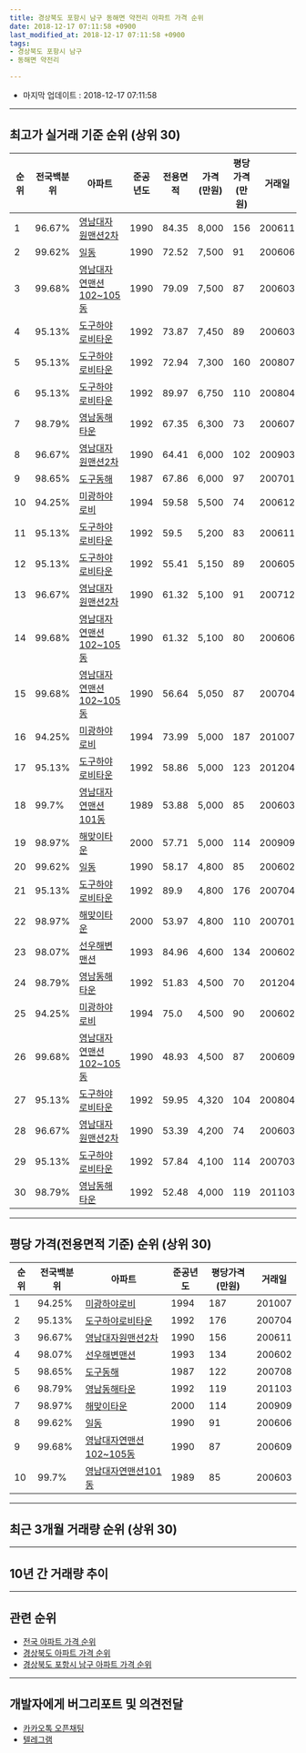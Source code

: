 ```yaml
---
title: 경상북도 포항시 남구 동해면 약전리 아파트 가격 순위
date: 2018-12-17 07:11:58 +0900
last_modified_at: 2018-12-17 07:11:58 +0900
tags:
- 경상북도 포항시 남구
- 동해면 약전리

---
```


* 마지막 업데이트 : 2018-12-17 07:11:58

---

## 최고가 실거래 기준 순위 (상위 30)


|순위|전국백분위|아파트|준공년도|전용면적|가격(만원)|평당가격(만원)|거래일|
|---|---|---|---|---|---|---|---|
|1|96.67%|[영남대자원맨션2차](https://search.naver.com/search.naver?query=%EA%B2%BD%EC%83%81%EB%B6%81%EB%8F%84+%ED%8F%AC%ED%95%AD%EC%8B%9C+%EB%82%A8%EA%B5%AC+%EB%8F%99%ED%95%B4%EB%A9%B4+%EC%95%BD%EC%A0%84%EB%A6%AC+%EC%98%81%EB%82%A8%EB%8C%80%EC%9E%90%EC%9B%90%EB%A7%A8%EC%85%982%EC%B0%A8)|1990|84.35|8,000|156|200611|
|2|99.62%|[일동](https://search.naver.com/search.naver?query=%EA%B2%BD%EC%83%81%EB%B6%81%EB%8F%84+%ED%8F%AC%ED%95%AD%EC%8B%9C+%EB%82%A8%EA%B5%AC+%EB%8F%99%ED%95%B4%EB%A9%B4+%EC%95%BD%EC%A0%84%EB%A6%AC+%EC%9D%BC%EB%8F%99)|1990|72.52|7,500|91|200606|
|3|99.68%|[영남대자연맨션102~105동](https://search.naver.com/search.naver?query=%EA%B2%BD%EC%83%81%EB%B6%81%EB%8F%84+%ED%8F%AC%ED%95%AD%EC%8B%9C+%EB%82%A8%EA%B5%AC+%EB%8F%99%ED%95%B4%EB%A9%B4+%EC%95%BD%EC%A0%84%EB%A6%AC+%EC%98%81%EB%82%A8%EB%8C%80%EC%9E%90%EC%97%B0%EB%A7%A8%EC%85%98102%7E105%EB%8F%99)|1990|79.09|7,500|87|200603|
|4|95.13%|[도구하야로비타운](https://search.naver.com/search.naver?query=%EA%B2%BD%EC%83%81%EB%B6%81%EB%8F%84+%ED%8F%AC%ED%95%AD%EC%8B%9C+%EB%82%A8%EA%B5%AC+%EB%8F%99%ED%95%B4%EB%A9%B4+%EC%95%BD%EC%A0%84%EB%A6%AC+%EB%8F%84%EA%B5%AC%ED%95%98%EC%95%BC%EB%A1%9C%EB%B9%84%ED%83%80%EC%9A%B4)|1992|73.87|7,450|89|200603|
|5|95.13%|[도구하야로비타운](https://search.naver.com/search.naver?query=%EA%B2%BD%EC%83%81%EB%B6%81%EB%8F%84+%ED%8F%AC%ED%95%AD%EC%8B%9C+%EB%82%A8%EA%B5%AC+%EB%8F%99%ED%95%B4%EB%A9%B4+%EC%95%BD%EC%A0%84%EB%A6%AC+%EB%8F%84%EA%B5%AC%ED%95%98%EC%95%BC%EB%A1%9C%EB%B9%84%ED%83%80%EC%9A%B4)|1992|72.94|7,300|160|200807|
|6|95.13%|[도구하야로비타운](https://search.naver.com/search.naver?query=%EA%B2%BD%EC%83%81%EB%B6%81%EB%8F%84+%ED%8F%AC%ED%95%AD%EC%8B%9C+%EB%82%A8%EA%B5%AC+%EB%8F%99%ED%95%B4%EB%A9%B4+%EC%95%BD%EC%A0%84%EB%A6%AC+%EB%8F%84%EA%B5%AC%ED%95%98%EC%95%BC%EB%A1%9C%EB%B9%84%ED%83%80%EC%9A%B4)|1992|89.97|6,750|110|200804|
|7|98.79%|[영남동해타운](https://search.naver.com/search.naver?query=%EA%B2%BD%EC%83%81%EB%B6%81%EB%8F%84+%ED%8F%AC%ED%95%AD%EC%8B%9C+%EB%82%A8%EA%B5%AC+%EB%8F%99%ED%95%B4%EB%A9%B4+%EC%95%BD%EC%A0%84%EB%A6%AC+%EC%98%81%EB%82%A8%EB%8F%99%ED%95%B4%ED%83%80%EC%9A%B4)|1992|67.35|6,300|73|200607|
|8|96.67%|[영남대자원맨션2차](https://search.naver.com/search.naver?query=%EA%B2%BD%EC%83%81%EB%B6%81%EB%8F%84+%ED%8F%AC%ED%95%AD%EC%8B%9C+%EB%82%A8%EA%B5%AC+%EB%8F%99%ED%95%B4%EB%A9%B4+%EC%95%BD%EC%A0%84%EB%A6%AC+%EC%98%81%EB%82%A8%EB%8C%80%EC%9E%90%EC%9B%90%EB%A7%A8%EC%85%982%EC%B0%A8)|1990|64.41|6,000|102|200903|
|9|98.65%|[도구동해](https://search.naver.com/search.naver?query=%EA%B2%BD%EC%83%81%EB%B6%81%EB%8F%84+%ED%8F%AC%ED%95%AD%EC%8B%9C+%EB%82%A8%EA%B5%AC+%EB%8F%99%ED%95%B4%EB%A9%B4+%EC%95%BD%EC%A0%84%EB%A6%AC+%EB%8F%84%EA%B5%AC%EB%8F%99%ED%95%B4)|1987|67.86|6,000|97|200701|
|10|94.25%|[미광하야로비](https://search.naver.com/search.naver?query=%EA%B2%BD%EC%83%81%EB%B6%81%EB%8F%84+%ED%8F%AC%ED%95%AD%EC%8B%9C+%EB%82%A8%EA%B5%AC+%EB%8F%99%ED%95%B4%EB%A9%B4+%EC%95%BD%EC%A0%84%EB%A6%AC+%EB%AF%B8%EA%B4%91%ED%95%98%EC%95%BC%EB%A1%9C%EB%B9%84)|1994|59.58|5,500|74|200612|
|11|95.13%|[도구하야로비타운](https://search.naver.com/search.naver?query=%EA%B2%BD%EC%83%81%EB%B6%81%EB%8F%84+%ED%8F%AC%ED%95%AD%EC%8B%9C+%EB%82%A8%EA%B5%AC+%EB%8F%99%ED%95%B4%EB%A9%B4+%EC%95%BD%EC%A0%84%EB%A6%AC+%EB%8F%84%EA%B5%AC%ED%95%98%EC%95%BC%EB%A1%9C%EB%B9%84%ED%83%80%EC%9A%B4)|1992|59.5|5,200|83|200611|
|12|95.13%|[도구하야로비타운](https://search.naver.com/search.naver?query=%EA%B2%BD%EC%83%81%EB%B6%81%EB%8F%84+%ED%8F%AC%ED%95%AD%EC%8B%9C+%EB%82%A8%EA%B5%AC+%EB%8F%99%ED%95%B4%EB%A9%B4+%EC%95%BD%EC%A0%84%EB%A6%AC+%EB%8F%84%EA%B5%AC%ED%95%98%EC%95%BC%EB%A1%9C%EB%B9%84%ED%83%80%EC%9A%B4)|1992|55.41|5,150|89|200605|
|13|96.67%|[영남대자원맨션2차](https://search.naver.com/search.naver?query=%EA%B2%BD%EC%83%81%EB%B6%81%EB%8F%84+%ED%8F%AC%ED%95%AD%EC%8B%9C+%EB%82%A8%EA%B5%AC+%EB%8F%99%ED%95%B4%EB%A9%B4+%EC%95%BD%EC%A0%84%EB%A6%AC+%EC%98%81%EB%82%A8%EB%8C%80%EC%9E%90%EC%9B%90%EB%A7%A8%EC%85%982%EC%B0%A8)|1990|61.32|5,100|91|200712|
|14|99.68%|[영남대자연맨션102~105동](https://search.naver.com/search.naver?query=%EA%B2%BD%EC%83%81%EB%B6%81%EB%8F%84+%ED%8F%AC%ED%95%AD%EC%8B%9C+%EB%82%A8%EA%B5%AC+%EB%8F%99%ED%95%B4%EB%A9%B4+%EC%95%BD%EC%A0%84%EB%A6%AC+%EC%98%81%EB%82%A8%EB%8C%80%EC%9E%90%EC%97%B0%EB%A7%A8%EC%85%98102%7E105%EB%8F%99)|1990|61.32|5,100|80|200606|
|15|99.68%|[영남대자연맨션102~105동](https://search.naver.com/search.naver?query=%EA%B2%BD%EC%83%81%EB%B6%81%EB%8F%84+%ED%8F%AC%ED%95%AD%EC%8B%9C+%EB%82%A8%EA%B5%AC+%EB%8F%99%ED%95%B4%EB%A9%B4+%EC%95%BD%EC%A0%84%EB%A6%AC+%EC%98%81%EB%82%A8%EB%8C%80%EC%9E%90%EC%97%B0%EB%A7%A8%EC%85%98102%7E105%EB%8F%99)|1990|56.64|5,050|87|200704|
|16|94.25%|[미광하야로비](https://search.naver.com/search.naver?query=%EA%B2%BD%EC%83%81%EB%B6%81%EB%8F%84+%ED%8F%AC%ED%95%AD%EC%8B%9C+%EB%82%A8%EA%B5%AC+%EB%8F%99%ED%95%B4%EB%A9%B4+%EC%95%BD%EC%A0%84%EB%A6%AC+%EB%AF%B8%EA%B4%91%ED%95%98%EC%95%BC%EB%A1%9C%EB%B9%84)|1994|73.99|5,000|187|201007|
|17|95.13%|[도구하야로비타운](https://search.naver.com/search.naver?query=%EA%B2%BD%EC%83%81%EB%B6%81%EB%8F%84+%ED%8F%AC%ED%95%AD%EC%8B%9C+%EB%82%A8%EA%B5%AC+%EB%8F%99%ED%95%B4%EB%A9%B4+%EC%95%BD%EC%A0%84%EB%A6%AC+%EB%8F%84%EA%B5%AC%ED%95%98%EC%95%BC%EB%A1%9C%EB%B9%84%ED%83%80%EC%9A%B4)|1992|58.86|5,000|123|201204|
|18|99.7%|[영남대자연맨션101동](https://search.naver.com/search.naver?query=%EA%B2%BD%EC%83%81%EB%B6%81%EB%8F%84+%ED%8F%AC%ED%95%AD%EC%8B%9C+%EB%82%A8%EA%B5%AC+%EB%8F%99%ED%95%B4%EB%A9%B4+%EC%95%BD%EC%A0%84%EB%A6%AC+%EC%98%81%EB%82%A8%EB%8C%80%EC%9E%90%EC%97%B0%EB%A7%A8%EC%85%98101%EB%8F%99)|1989|53.88|5,000|85|200603|
|19|98.97%|[해맞이타운](https://search.naver.com/search.naver?query=%EA%B2%BD%EC%83%81%EB%B6%81%EB%8F%84+%ED%8F%AC%ED%95%AD%EC%8B%9C+%EB%82%A8%EA%B5%AC+%EB%8F%99%ED%95%B4%EB%A9%B4+%EC%95%BD%EC%A0%84%EB%A6%AC+%ED%95%B4%EB%A7%9E%EC%9D%B4%ED%83%80%EC%9A%B4)|2000|57.71|5,000|114|200909|
|20|99.62%|[일동](https://search.naver.com/search.naver?query=%EA%B2%BD%EC%83%81%EB%B6%81%EB%8F%84+%ED%8F%AC%ED%95%AD%EC%8B%9C+%EB%82%A8%EA%B5%AC+%EB%8F%99%ED%95%B4%EB%A9%B4+%EC%95%BD%EC%A0%84%EB%A6%AC+%EC%9D%BC%EB%8F%99)|1990|58.17|4,800|85|200602|
|21|95.13%|[도구하야로비타운](https://search.naver.com/search.naver?query=%EA%B2%BD%EC%83%81%EB%B6%81%EB%8F%84+%ED%8F%AC%ED%95%AD%EC%8B%9C+%EB%82%A8%EA%B5%AC+%EB%8F%99%ED%95%B4%EB%A9%B4+%EC%95%BD%EC%A0%84%EB%A6%AC+%EB%8F%84%EA%B5%AC%ED%95%98%EC%95%BC%EB%A1%9C%EB%B9%84%ED%83%80%EC%9A%B4)|1992|89.9|4,800|176|200704|
|22|98.97%|[해맞이타운](https://search.naver.com/search.naver?query=%EA%B2%BD%EC%83%81%EB%B6%81%EB%8F%84+%ED%8F%AC%ED%95%AD%EC%8B%9C+%EB%82%A8%EA%B5%AC+%EB%8F%99%ED%95%B4%EB%A9%B4+%EC%95%BD%EC%A0%84%EB%A6%AC+%ED%95%B4%EB%A7%9E%EC%9D%B4%ED%83%80%EC%9A%B4)|2000|53.97|4,800|110|200701|
|23|98.07%|[선우해변맨션](https://search.naver.com/search.naver?query=%EA%B2%BD%EC%83%81%EB%B6%81%EB%8F%84+%ED%8F%AC%ED%95%AD%EC%8B%9C+%EB%82%A8%EA%B5%AC+%EB%8F%99%ED%95%B4%EB%A9%B4+%EC%95%BD%EC%A0%84%EB%A6%AC+%EC%84%A0%EC%9A%B0%ED%95%B4%EB%B3%80%EB%A7%A8%EC%85%98)|1993|84.96|4,600|134|200602|
|24|98.79%|[영남동해타운](https://search.naver.com/search.naver?query=%EA%B2%BD%EC%83%81%EB%B6%81%EB%8F%84+%ED%8F%AC%ED%95%AD%EC%8B%9C+%EB%82%A8%EA%B5%AC+%EB%8F%99%ED%95%B4%EB%A9%B4+%EC%95%BD%EC%A0%84%EB%A6%AC+%EC%98%81%EB%82%A8%EB%8F%99%ED%95%B4%ED%83%80%EC%9A%B4)|1992|51.83|4,500|70|201204|
|25|94.25%|[미광하야로비](https://search.naver.com/search.naver?query=%EA%B2%BD%EC%83%81%EB%B6%81%EB%8F%84+%ED%8F%AC%ED%95%AD%EC%8B%9C+%EB%82%A8%EA%B5%AC+%EB%8F%99%ED%95%B4%EB%A9%B4+%EC%95%BD%EC%A0%84%EB%A6%AC+%EB%AF%B8%EA%B4%91%ED%95%98%EC%95%BC%EB%A1%9C%EB%B9%84)|1994|75.0|4,500|90|200602|
|26|99.68%|[영남대자연맨션102~105동](https://search.naver.com/search.naver?query=%EA%B2%BD%EC%83%81%EB%B6%81%EB%8F%84+%ED%8F%AC%ED%95%AD%EC%8B%9C+%EB%82%A8%EA%B5%AC+%EB%8F%99%ED%95%B4%EB%A9%B4+%EC%95%BD%EC%A0%84%EB%A6%AC+%EC%98%81%EB%82%A8%EB%8C%80%EC%9E%90%EC%97%B0%EB%A7%A8%EC%85%98102%7E105%EB%8F%99)|1990|48.93|4,500|87|200609|
|27|95.13%|[도구하야로비타운](https://search.naver.com/search.naver?query=%EA%B2%BD%EC%83%81%EB%B6%81%EB%8F%84+%ED%8F%AC%ED%95%AD%EC%8B%9C+%EB%82%A8%EA%B5%AC+%EB%8F%99%ED%95%B4%EB%A9%B4+%EC%95%BD%EC%A0%84%EB%A6%AC+%EB%8F%84%EA%B5%AC%ED%95%98%EC%95%BC%EB%A1%9C%EB%B9%84%ED%83%80%EC%9A%B4)|1992|59.95|4,320|104|200804|
|28|96.67%|[영남대자원맨션2차](https://search.naver.com/search.naver?query=%EA%B2%BD%EC%83%81%EB%B6%81%EB%8F%84+%ED%8F%AC%ED%95%AD%EC%8B%9C+%EB%82%A8%EA%B5%AC+%EB%8F%99%ED%95%B4%EB%A9%B4+%EC%95%BD%EC%A0%84%EB%A6%AC+%EC%98%81%EB%82%A8%EB%8C%80%EC%9E%90%EC%9B%90%EB%A7%A8%EC%85%982%EC%B0%A8)|1990|53.39|4,200|74|200603|
|29|95.13%|[도구하야로비타운](https://search.naver.com/search.naver?query=%EA%B2%BD%EC%83%81%EB%B6%81%EB%8F%84+%ED%8F%AC%ED%95%AD%EC%8B%9C+%EB%82%A8%EA%B5%AC+%EB%8F%99%ED%95%B4%EB%A9%B4+%EC%95%BD%EC%A0%84%EB%A6%AC+%EB%8F%84%EA%B5%AC%ED%95%98%EC%95%BC%EB%A1%9C%EB%B9%84%ED%83%80%EC%9A%B4)|1992|57.84|4,100|114|200703|
|30|98.79%|[영남동해타운](https://search.naver.com/search.naver?query=%EA%B2%BD%EC%83%81%EB%B6%81%EB%8F%84+%ED%8F%AC%ED%95%AD%EC%8B%9C+%EB%82%A8%EA%B5%AC+%EB%8F%99%ED%95%B4%EB%A9%B4+%EC%95%BD%EC%A0%84%EB%A6%AC+%EC%98%81%EB%82%A8%EB%8F%99%ED%95%B4%ED%83%80%EC%9A%B4)|1992|52.48|4,000|119|201103|


---

## 평당 가격(전용면적 기준) 순위 (상위 30)


|순위|전국백분위|아파트|준공년도|평당가격(만원)|거래일|
|---|---|---|---|---|---|
|1|94.25%|[미광하야로비](https://search.naver.com/search.naver?query=%EA%B2%BD%EC%83%81%EB%B6%81%EB%8F%84+%ED%8F%AC%ED%95%AD%EC%8B%9C+%EB%82%A8%EA%B5%AC+%EB%8F%99%ED%95%B4%EB%A9%B4+%EC%95%BD%EC%A0%84%EB%A6%AC+%EB%AF%B8%EA%B4%91%ED%95%98%EC%95%BC%EB%A1%9C%EB%B9%84)|1994|187|201007|
|2|95.13%|[도구하야로비타운](https://search.naver.com/search.naver?query=%EA%B2%BD%EC%83%81%EB%B6%81%EB%8F%84+%ED%8F%AC%ED%95%AD%EC%8B%9C+%EB%82%A8%EA%B5%AC+%EB%8F%99%ED%95%B4%EB%A9%B4+%EC%95%BD%EC%A0%84%EB%A6%AC+%EB%8F%84%EA%B5%AC%ED%95%98%EC%95%BC%EB%A1%9C%EB%B9%84%ED%83%80%EC%9A%B4)|1992|176|200704|
|3|96.67%|[영남대자원맨션2차](https://search.naver.com/search.naver?query=%EA%B2%BD%EC%83%81%EB%B6%81%EB%8F%84+%ED%8F%AC%ED%95%AD%EC%8B%9C+%EB%82%A8%EA%B5%AC+%EB%8F%99%ED%95%B4%EB%A9%B4+%EC%95%BD%EC%A0%84%EB%A6%AC+%EC%98%81%EB%82%A8%EB%8C%80%EC%9E%90%EC%9B%90%EB%A7%A8%EC%85%982%EC%B0%A8)|1990|156|200611|
|4|98.07%|[선우해변맨션](https://search.naver.com/search.naver?query=%EA%B2%BD%EC%83%81%EB%B6%81%EB%8F%84+%ED%8F%AC%ED%95%AD%EC%8B%9C+%EB%82%A8%EA%B5%AC+%EB%8F%99%ED%95%B4%EB%A9%B4+%EC%95%BD%EC%A0%84%EB%A6%AC+%EC%84%A0%EC%9A%B0%ED%95%B4%EB%B3%80%EB%A7%A8%EC%85%98)|1993|134|200602|
|5|98.65%|[도구동해](https://search.naver.com/search.naver?query=%EA%B2%BD%EC%83%81%EB%B6%81%EB%8F%84+%ED%8F%AC%ED%95%AD%EC%8B%9C+%EB%82%A8%EA%B5%AC+%EB%8F%99%ED%95%B4%EB%A9%B4+%EC%95%BD%EC%A0%84%EB%A6%AC+%EB%8F%84%EA%B5%AC%EB%8F%99%ED%95%B4)|1987|122|200708|
|6|98.79%|[영남동해타운](https://search.naver.com/search.naver?query=%EA%B2%BD%EC%83%81%EB%B6%81%EB%8F%84+%ED%8F%AC%ED%95%AD%EC%8B%9C+%EB%82%A8%EA%B5%AC+%EB%8F%99%ED%95%B4%EB%A9%B4+%EC%95%BD%EC%A0%84%EB%A6%AC+%EC%98%81%EB%82%A8%EB%8F%99%ED%95%B4%ED%83%80%EC%9A%B4)|1992|119|201103|
|7|98.97%|[해맞이타운](https://search.naver.com/search.naver?query=%EA%B2%BD%EC%83%81%EB%B6%81%EB%8F%84+%ED%8F%AC%ED%95%AD%EC%8B%9C+%EB%82%A8%EA%B5%AC+%EB%8F%99%ED%95%B4%EB%A9%B4+%EC%95%BD%EC%A0%84%EB%A6%AC+%ED%95%B4%EB%A7%9E%EC%9D%B4%ED%83%80%EC%9A%B4)|2000|114|200909|
|8|99.62%|[일동](https://search.naver.com/search.naver?query=%EA%B2%BD%EC%83%81%EB%B6%81%EB%8F%84+%ED%8F%AC%ED%95%AD%EC%8B%9C+%EB%82%A8%EA%B5%AC+%EB%8F%99%ED%95%B4%EB%A9%B4+%EC%95%BD%EC%A0%84%EB%A6%AC+%EC%9D%BC%EB%8F%99)|1990|91|200606|
|9|99.68%|[영남대자연맨션102~105동](https://search.naver.com/search.naver?query=%EA%B2%BD%EC%83%81%EB%B6%81%EB%8F%84+%ED%8F%AC%ED%95%AD%EC%8B%9C+%EB%82%A8%EA%B5%AC+%EB%8F%99%ED%95%B4%EB%A9%B4+%EC%95%BD%EC%A0%84%EB%A6%AC+%EC%98%81%EB%82%A8%EB%8C%80%EC%9E%90%EC%97%B0%EB%A7%A8%EC%85%98102%7E105%EB%8F%99)|1990|87|200609|
|10|99.7%|[영남대자연맨션101동](https://search.naver.com/search.naver?query=%EA%B2%BD%EC%83%81%EB%B6%81%EB%8F%84+%ED%8F%AC%ED%95%AD%EC%8B%9C+%EB%82%A8%EA%B5%AC+%EB%8F%99%ED%95%B4%EB%A9%B4+%EC%95%BD%EC%A0%84%EB%A6%AC+%EC%98%81%EB%82%A8%EB%8C%80%EC%9E%90%EC%97%B0%EB%A7%A8%EC%85%98101%EB%8F%99)|1989|85|200603|


---

## 최근 3개월 거래량 순위 (상위 30)


<div style="width:100%;">
    <canvas id="deal_count_ranking" height="250"></canvas>
</div>


<script>
new Chart(document.getElementById("deal_count_ranking"), {
    type: 'horizontalBar',
    data: {
        labels: ['영남동해타운', '일동', '영남대자원맨션2차', '영남대자연맨션102~105동', '영남대자연맨션101동', '선우해변맨션'],
        datasets: [{
            label: '실거래 수',
            data: [2, 1, 1, 1, 1, 1],
            borderColor: "rgba(255, 0, 128, 1)",
            backgroundColor: "rgba(255, 0, 128, 0.5)",
            fill: false,
        }]
    },
    options: {
        responsive: true,
        title: {
            display: true,
            text: '최근 3개월 거래량 순위'
        },
        tooltips: {
            mode: 'index',
            intersect: false,
            callbacks: {
                title: function(tooltipItems, data) {
                    return "실거래 수:";
                },
                label: function(tooltipItem, data) {
                    return data.labels[tooltipItem.index] + ": " + tooltipItem.xLabel;
                }
            }
        },
        hover: {
            mode: 'nearest',
            intersect: true
        },
        scales: {
            xAxes: [{
                display: true,
                scaleLabel: {
                    display: true,
                    labelString: '실거래 수'
                },
                ticks: {
                    suggestedMin: 0,
                }
            }],
            yAxes: [{
                display: true,
                ticks: {
                    autoSkip: false,
                    callback: function(value, index, values) {
                        if (value.length > 15)
                            return value.substr(0, 13) + "...";
                        else
                            return value;
                    }
                },
                scaleLabel: {
                    display: false,
                }
            }]
        }
    }
});

</script>


---

## 10년 간 거래량 추이


<div style="width:100%;">
    <canvas id="deal_progress" height="250"></canvas>
</div>

<script>
new Chart(document.getElementById("deal_progress"), {
    type: 'line',
    data: {
        labels: ['200812','200901','200902','200903','200904','200905','200906','200907','200908','200909','200910','200911','200912','201001','201002','201003','201004','201005','201006','201007','201008','201009','201010','201011','201012','201101','201102','201103','201104','201105','201106','201107','201108','201109','201110','201111','201112','201201','201202','201203','201204','201205','201206','201207','201208','201209','201210','201211','201212','201301','201302','201303','201304','201305','201306','201307','201308','201309','201310','201311','201312','201401','201402','201403','201404','201405','201406','201407','201408','201409','201410','201411','201412','201501','201502','201503','201504','201505','201506','201507','201508','201509','201510','201511','201512','201601','201602','201603','201604','201605','201606','201607','201608','201609','201610','201611','201612','201701','201702','201703','201704','201705','201706','201707','201708','201709','201710','201711','201712','201801','201802','201803','201804','201805','201806','201807','201808','201809','201810','201811','201812'],
        datasets: [{
            label: '실거래 수',
            pointRadius: 1,
            data: [3, 5, 13, 10, 10, 4, 6, 6, 5, 9, 8, 9, 8, 5, 7, 12, 7, 8, 5, 7, 9, 8, 6, 8, 8, 7, 7, 7, 7, 8, 4, 5, 6, 7, 6, 9, 10, 3, 8, 11, 12, 22, 5, 8, 6, 10, 11, 4, 7, 13, 13, 11, 11, 12, 9, 9, 14, 13, 9, 14, 11, 11, 9, 27, 11, 11, 16, 17, 8, 12, 11, 6, 5, 11, 8, 10, 13, 10, 12, 6, 11, 6, 9, 14, 7, 3, 8, 12, 6, 13, 12, 2, 9, 5, 4, 10, 8, 2, 8, 3, 6, 5, 6, 6, 7, 10, 5, 6, 3, 3, 4, 10, 10, 4, 4, 3, 4, 2, 3, 2, 2],
            borderColor: "rgba(255, 201, 14, 1)",
            backgroundColor: "rgba(255, 201, 14, 0.5)",
            fill: true,
        }]
    },
    options: {
        responsive: true,
        title: {
            display: true,
            text: '10년간 거래량 추이'
        },
        tooltips: {
            mode: 'index',
            intersect: false,
        },
        hover: {
            mode: 'nearest',
            intersect: true
        },
        scales: {
            xAxes: [{
                display: true,
                scaleLabel: {
                    display: true,
                    labelString: '년/월'
                }
            }],
            yAxes: [{
                display: true,
                ticks: {
                    suggestedMin: 0,
                },
                scaleLabel: {
                    display: true,
                    labelString: '실거래 수'
                }
            }]
        }
    }
});

</script>


---

## 관련 순위

- [전국 아파트 가격 순위](https://inasie.github.io/apt-ranking/전국)
- [경상북도 아파트 가격 순위](https://inasie.github.io/apt-ranking/경상북도)
- [경상북도 포항시 남구 아파트 가격 순위](https://inasie.github.io/apt-ranking/경상북도-포항시-남구)


---

## 개발자에게 버그리포트 및 의견전달

- [카카오톡 오픈채팅](https://open.kakao.com/o/gLJUAP4)
- [텔레그램](https://t.me/inasie)


